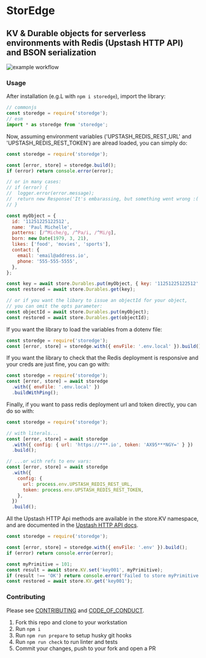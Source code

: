 # StorEdge

## KV & Durable objects for serverless environments with Redis (Upstash HTTP API) and BSON serialization

![example workflow](https://github.com/rustworthy/storedge/actions/workflows/general.yml/badge.svg)

### Usage

After installation (e.g.L with `npm i storedge`), import the library:

```js
// commonjs
const storedge = require('storedge');
// esm
import * as storedge from 'storedge';
```

Now, assuming environment variables ('UPSTASH_REDIS_REST_URL' and 'UPSTASH_REDIS_REST_TOKEN') are alread loaded,
you can simply do:

```js
const storedge = require('storedge');

const [error, store] = storedge.build();
if (error) return console.error(error);

// or in many cases:
// if (error) {
//  logger.error(error.message);
//  return new Response('It's embarassing, but something went wrong :(', { status: 500 });
// }

const myObject = {
  id: '11251225122512',
  name: 'Paul Michelle',
  patterns: [/^Miche/g, /^Pa/i, /^Mi/g],
  born: new Date(1979, 3, 21),
  likes: ['food', 'movies', 'sports'],
  contact: {
    email: 'email@address.io',
    phone: '555-555-5555',
  },
};

const key = await store.Durables.put(myObject, { key: '11251225122512' });
const restored = await store.Durables.get(key);

// or if you want the libary to issue an objectId for your object,
// you can omit the opts parameter:
const objectId = await store.Durables.put(myObject);
const restored = await store.Durables.get(objectId);
```

If you want the library to load the variables from a dotenv file:

```js
const storedge = require('storedge');
const [error, store] = storedge.with({ envFile: '.env.local' }).build();
```

If you want the library to check that the Redis deployment is responsive and
your creds are just fine, you can go with:

```js
const storedge = require('storedge');
const [error, store] = await storedge
  .with({ envFile: '.env.local' })
  .buildWithPing();
```

Finally, if you want to pass redis deployment url and token directly, you can do so with:

```js
const storedge = require('storedge');

// with literals...
const [error, store] = await storedge
  .with({ config: { url: 'https://***.io', token: 'AX95***NGY=' } })
  .build();

// ...or with refs to env vars:
const [error, store] = await storedge
  .with({
    config: {
      url: process.env.UPSTASH_REDIS_REST_URL,
      token: process.env.UPSTASH_REDIS_REST_TOKEN,
    },
  })
  .build();
```

All the Upstash HTTP Api methods are available in the store.KV namespace,
and are documented in the [Upstash HTTP API docs](https://upstash.com/docs/redis/features/restapi).

```js
const storedge = require('storedge');

const [error, store] = storedge.with({ envFile: '.env' }).build();
if (error) return console.error(error);

const myPrimitive = 101;
const result = await store.KV.set('key001', myPrimitive);
if (result !== 'OK') return console.error('Failed to store myPrimitive');
const restored = await store.KV.get('key001');
```

### Contributing

Please see [CONTRIBUTING](./CONTRIBUTING.md) and [CODE_OF_CONDUCT](./CODE_OF_CONDUCT.md).

1. Fork this repo and clone to your workstation
2. Run `npm i`
3. Run `npm run prepare` to setup husky git hooks
4. Run `npm run check` to run linter and tests
5. Commit your changes, push to your fork and open a PR
